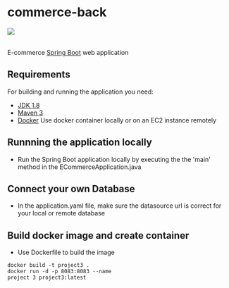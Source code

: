 # commerce-back
<div>
  <img src="https://seeklogo.com/images/R/revature-logo-59A35B4F75-seeklogo.com.png"
</div>
<br/> <br>
 
E-commerce [Spring Boot](http://projects.spring.io/spring-boot/) web application
  
## Requirements
 
For building and running the application you need:
- [JDK 1.8](http://www.oracle.com/technetwork/java/javase/downloads/jdk8-downloads-2133151.html)
- [Maven 3](https://maven.apache.org)
- [Docker](https://www.docker.com/) Use docker container locally or on an EC2 instance remotely

## Runnning the application locally
- Run the Spring Boot application locally by executing the the 'main' method in the ECommerceApplication.java

## Connect your own Database
- In the application.yaml file, make sure the datasource url is correct for your local or remote database

## Build docker image and create container
- Use Dockerfile to build the image
```shell
docker build -t project3 .
docker run -d -p 8083:8083 --name
project 3 project3:latest
```
  

  

